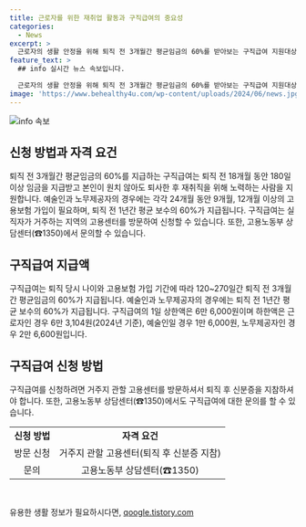```yaml
---
title: 근로자를 위한 재취업 활동과 구직급여의 중요성
categories:
  - News
excerpt: >
  근로자의 생활 안정을 위해 퇴직 전 3개월간 평균임금의 60%를 받아보는 구직급여 지원대상과 내용에 대해 알아보자. 고용센터를 방문하여 신청하거나 고용노동부 상담센터(☎1350)에 문의할 수 있으며, 지원 내용에는 나이와 고용보험 가입 기간에 따라 지급 기간이 달라지고, 구직급여 상한액과 하한액이 정해져 있다. 예술인과 노무제공자는 각각 다른 조건이 적용됨에 주의해야 한다.
feature_text: >
  ## info 실시간 뉴스 속보입니다.

  근로자의 생활 안정을 위해 퇴직 전 3개월간 평균임금의 60%를 받아보는 구직급여 지원대상과 내용에 대해 알아보자. 고용센터를 방문하여 신청하거나 고용노동부 상담센터(☎1350)에 문의할 수 있으며, 지원 내용에는 나이와 고용보험 가입 기간에 따라 지급 기간이 달라지고, 구직급여 상한액과 하한액이 정해져 있다. 예술인과 노무제공자는 각각 다른 조건이 적용됨에 주의해야 한다.
image: 'https://www.behealthy4u.com/wp-content/uploads/2024/06/news.jpg'
---
```


<p><img src="https://www.behealthy4u.com/wp-content/uploads/2024/06/news.jpg" alt="info 속보" /></p>

<h2 data-ke-size="size26">신청 방법과 자격 요건</h2>

<p data-ke-size="size16">퇴직 전 3개월간 평균임금의 60%를 지급하는 구직급여는 퇴직 전 18개월 동안 180일 이상 임금을 지급받고 본인이 원치 않아도 퇴사한 후 재취직을 위해 노력하는 사람을 지원합니다. 예술인과 노무제공자의 경우에는 각각 24개월 동안 9개월, 12개월 이상의 고용보험 가입이 필요하며, 퇴직 전 1년간 평균 보수의 60%가 지급됩니다. 구직급여는 실직자가 거주하는 지역의 고용센터를 방문하여 신청할 수 있습니다. 또한, 고용노동부 상담센터(☎1350)에서 문의할 수 있습니다.</p>

<h2 data-ke-size="size26">구직급여 지급액</h2>

<p data-ke-size="size16">구직급여는 퇴직 당시 나이와 고용보험 가입 기간에 따라 120~270일간 퇴직 전 3개월간 평균임금의 60%가 지급됩니다. 예술인과 노무제공자의 경우에는 퇴직 전 1년간 평균 보수의 60%가 지급됩니다. 구직급여의 1일 상한액은 6만 6,000원이며 하한액은 근로자인 경우 6만 3,104원(2024년 기준), 예술인일 경우 1만 6,000원, 노무제공자인 경우 2만 6,600원입니다.</p>

<h2 data-ke-size="size26">구직급여 신청 방법</h2>

<p data-ke-size="size16">구직급여를 신청하려면 거주지 관할 고용센터를 방문하셔서 퇴직 후 신분증을 지참하셔야 합니다. 또한, 고용노동부 상담센터(☎1350)에서도 구직급여에 대한 문의를 할 수 있습니다.</p>

<table>
<tbody>
<tr>
<td style="text-align: center; height: 17px;"><b>신청 방법</b></td>
<td style="text-align: center; height: 17px;"><b>자격 요건</b></td>
</tr>
<tr>
<td style="text-align: center; height: 17px;">방문 신청</td>
<td style="text-align: center; height: 17px;">거주지 관할 고용센터(퇴직 후 신분증 지참)</td>
</tr>
<tr>
<td style="text-align: center; height: 17px;">문의</td>
<td style="text-align: center; height: 17px;">고용노동부 상담센터(☎1350)</td>
</tr>
</tbody>
</table>

<p data-ke-size="size16">&nbsp;</p>
유용한 생활 정보가 필요하시다면, <a href="https://qoogle.tistory.com" rel="dofollow">qoogle.tistory.com</a>


